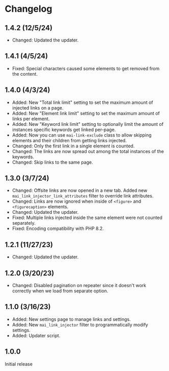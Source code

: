 # Changelog

## 1.4.2 (12/5/24)
* Changed: Updated the updater.

## 1.4.1 (4/5/24)
* Fixed: Special characters caused some elements to get removed from the content.

## 1.4.0 (4/3/24)
* Added: New "Total link limit" setting to set the maximum amount of injected links on a page.
* Added: New "Element link limit" setting to set the maximum amount of links per element.
* Added: New "Keyword link limit" setting to optionally limit the amount of instances specific keywords get linked per-page.
* Added: Now you can use `mai-link-exclude` class to allow skipping elements and their children from getting links injected.
* Changed: Only the first link in a single element is counted.
* Changed: The links are now spread out among the total instances of the keywords.
* Changed: Skip links to the same page.

## 1.3.0 (3/7/24)
* Changed: Offsite links are now opened in a new tab. Added new `mai_link_injector_link_attributes` filter to override link attributes.
* Changed: Links are now ignored when inside of `<figure>` and `<figurecaption>` elements.
* Changed: Updated the updater.
* Fixed: Multiple links injected inside the same element were not counted separately.
* Fixed: Encoding compatibility with PHP 8.2.

## 1.2.1 (11/27/23)
* Changed: Updated the updater.

## 1.2.0 (3/20/23)
* Changed: Disabled pagination on repeater since it doesn't work correctly when we load from separate option.

## 1.1.0 (3/16/23)
* Added: New settings page to manage links and settings.
* Added: New `mai_link_injector` filter to programmatically modify settings.
* Added: Updater script.

## 1.0.0
Initial release